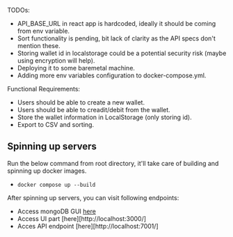 TODOs:
* API_BASE_URL in react app is hardcoded, ideally it should be coming from env variable.
* Sort functionality is pending, bit lack of clarity as the API specs don't mention these.
* Storing wallet id in localstorage could be a potential security risk (maybe using encryption will help).
* Deploying it to some baremetal machine.
* Adding more env variables configuration to docker-compose.yml.

Functional Requirements:
* Users should be able to create a new wallet.
* Users should be able to creadit/debit from the wallet.
* Store the wallet information in LocalStorage (only storing id).
* Export to CSV and sorting.


## Spinning up servers

Run the below command from root directory, it'll take care of building and spinning up docker images.
- ```docker compose up --build```

After spinning up servers, you can visit following endpoints:
- Access mongoDB GUI [here](http://localhost:8081/)
- Access UI part [here][http://localhost:3000/]
- Acces API endpoint [here][http://localhost:7001/]
